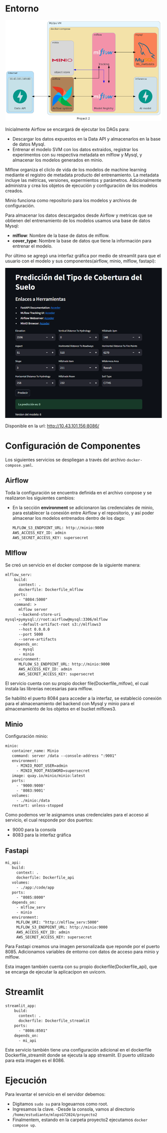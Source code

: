 # Entorno #

![Arquitectura.](./img/arquitectura.png) 

Inicialmente Airflow se encargará de ejecutar los DAGs para:

- Descargar los datos expuestos en la Data API y almacenarlos en la base de datos Mysql.
- Entrenar el modelo SVM con los datos extraidos,  registrar los experimentos con su respectiva metadata en mlflow y Mysql, y almacenar los modelos generados en minio.

Mlflow organiza el cliclo de vida de los modelos de machine learning mediante el registro de metadata producto del entrenamiento. La metadata incluye las métricas, versiones, expermientos y parámetros. Adicionalmente administra y crea los objetos de ejecución y configuración de los modelos creados.

Minio funciona como repositorio para los modelos y archivos de configuración. 

Para almacenar los datos descargados desde Airflow y metricas que se obtienen del entrenamiento de los modelos usamos una base de datos Mysql:
- **mlflow**: Nombre de la base de datos de mlflow.
- **cover_type**: Nombre la base de datos que tiene la información para entrenar el modelo.

Por último se agregó una interfaz gráfica por medio de streamlit para que el usuario con el modelo y sus componentes(airflow, minio, mlflow, fastapi):

![Streamlit.](./img/streamlit.png) 

Disponible en la url: 
http://10.43.101.156:8086/
# Configuración de Componentes #

Los siguientes servicios se despliegan a través del archivo ```docker-compose.yaml```.
## Airflow ##
Toda la configuración se encuentra definida en el archivo conpose y se realizaron los siguientes cambios:

- En la sección **environment** se adicionaron las credenciales de minio, para establecer la conexión entre Airflow y el repositorio, y así poder almacenar los modelos entrenados dentro de los dags:
    ```
    MLFLOW_S3_ENDPOINT_URL: http://minio:9000
    AWS_ACCESS_KEY_ID: admin
    AWS_SECRET_ACCESS_KEY: supersecret
    ```
## Mlflow ##
Se creó un servicio en el docker compose de la siguiente manera:
```
mlflow_serv:
    build:
      context: .
      dockerfile: Dockerfile_mlflow
    ports:
      - "8084:5000" 
    command: >
      mlflow server
      --backend-store-uri mysql+pymysql://root:airflow@mysql:3306/mlflow
      --default-artifact-root s3://mlflows3
      --host 0.0.0.0
      --port 5000
      --serve-artifacts
    depends_on:
      - mysql
      - minio
    environment:
      MLFLOW_S3_ENDPOINT_URL: http://minio:9000
      AWS_ACCESS_KEY_ID: admin
      AWS_SECRET_ACCESS_KEY: supersecret
 ```
El servicio cuenta con su propio docker file(Dockerfile_mlfow), el cual instala las librerias necesarias para mlflow.

 Se habilitó el puerto 8084 para acceder a la interfaz, se estableció conexión para el almacenamiento del backend con Mysql y minio para el almacenamiento de los objetos en el bucket mlflows3.

## Minio ##
Configuración minio:
 ```
minio:
    container_name: Minio
    command: server /data --console-address ":9001"
    environment:
      - MINIO_ROOT_USER=admin
      - MINIO_ROOT_PASSWORD=supersecret
    image: quay.io/minio/minio:latest
    ports:
      - '9000:9000'
      - '8083:9001'
    volumes:
      - ./minio:/data
    restart: unless-stopped
 ```
Como podemos ver le asignamos unas credenciales para el acceso al servicio, el cual responde por dos puertos:
- 9000 para la consola
- 8083 para la interfaz gráfica

## Fastapi ##
 ```
mi_api:
    build:
      context: .
      dockerfile: Dockerfile_api
    volumes:
      - ./app:/code/app
    ports:
      - "8085:8000"
    depends_on:
      - mlflow_serv
      - minio
    environment:
      MLFLOW_URI: "http://mlflow_serv:5000"
      MLFLOW_S3_ENDPOINT_URL: http://minio:9000
      AWS_ACCESS_KEY_ID: admin
      AWS_SECRET_ACCESS_KEY: supersecret
  ```
Para Fastapi creamos una imagen personalizada que reponde por el puerto 8085. Adicionamos variables de entorno con datos de acceso para minio y mlflow.

Esta imagen también cuenta con su propio dockerfile(Dockerfile_api), que se encarga de ejecutar la aplicacipon en uvicorn.

# Streamlit #
```
streamlit_app:
    build:
      context: .
      dockerfile: Dockerfile_streamlit
    ports:
      - "8086:8501"
    depends_on:
      - mi_api
```
Este servicio también tiene una configuración adicional en el dockerfile Dockerfile_streamlit donde se ejecuta la app streamlit. El puerto utilizado para esta imagen es el 8086.


# Ejecución #
Para levantar el servicio en el servidor debemos:
- Digitamos ``` sudo su ``` para logeuarnos como root.
- Ingresamos la clave.
-Desde la consola, vamos al directorio ``` /home/estudiante/mlopsG72024/proyecto2 ```
- Finalmentem, estando en la carpeta proyecto2 ejecutamos ``` docker compose up ```.


 